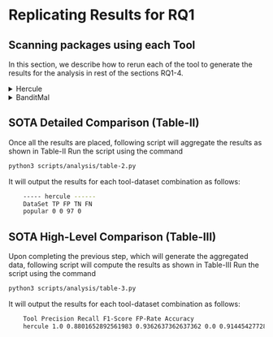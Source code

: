 # Replicating Results for RQ1

## Scanning packages using each Tool

In this section, we describe how to rerun each of the tool to generate the results for the analysis in 
rest of the sections RQ1-4. 

<details>
  <summary>Hercule</summary> 

### Hercule
We now describe how to reproduce the results for each of the data-set using `Hercule`

#### MalOSS Packages
```bash
python3 scripts/tools/hercule.py /data/maloss/ data-set/maloss
mv /opt/hercule/results /opt/hercule/results-maloss
cp /data/maloss/hercule_result.csv /experiments/hercule-maloss.csv
cp /data/maloss/rule_contribution.csv /experiments/hercule-maloss-rules.csv
```

#### BackStabber Packages
```bash
python3 scripts/tools/hercule.py /data/backstabber/ data-set/backstabber
mv /opt/hercule/results /opt/hercule/results-backstabber
cp /data/backstabber/hercule_result.csv /experiments/hercule-backstabber.csv
cp /data/backstabber/rule_contribution.csv /experiments/hercule-backstabber-rules.csv
```

#### MalRegistry Packages
```bash
python3 scripts/tools/hercule.py /data/malregistry/ data-set/malregistry
mv /opt/hercule/results /opt/hercule/results-malregistry
cp /data/malregistry/hercule_result.csv /experiments/hercule-malregistry.csv
cp /data/malregistry/rule_contribution.csv /experiments/hercule-malregistry-rules.csv
```

#### Popular Packages
```bash
python3 scripts/tools/hercule.py /data/top-100/ data-set/popular
mv /opt/hercule/results /opt/hercule/results-popular
cp /data/top-100/hercule_result.csv /experiments/hercule-popular.csv
cp /data/top-100/rule_contribution.csv /experiments/hercule-popular-rules.csv
```

#### Trusted Packages
```bash
python3 scripts/tools/hercule.py /data/trusted/ data-set/trusted
mv /opt/hercule/results /opt/hercule/results-trusted
cp /data/trusted/hercule_result.csv /experiments/hercule-trusted.csv
cp /data/trusted/rule_contribution.csv /experiments/hercule-trusted-rules.csv
```

</details>


<details>
  <summary>BanditMal</summary> 

### Hercule
We now describe how to reproduce the results for each of the data-set using `Hercule`

#### MalOSS Packages
```bash
python3 scripts/tools/bandit.py /data/maloss/ data-set/maloss
mv /opt/hercule/results /opt/hercule/bandit-maloss
cp /data/maloss/hercule_result.csv /experiments/bandit-maloss.csv
```

#### BackStabber Packages
```bash
python3 scripts/tools/bandit.py /data/backstabber/ data-set/backstabber
mv /opt/hercule/results /opt/hercule/bandit-backstabber
cp /data/backstabber/hercule_result.csv /experiments/bandit-backstabber.csv
```

#### MalRegistry Packages
```bash
python3 scripts/tools/bandit.py /data/malregistry/ data-set/malregistry
mv /opt/hercule/results /opt/hercule/bandit-malregistry
cp /data/malregistry/hercule_result.csv /experiments/bandit-malregistry.csv
```

#### Popular Packages
```bash
python3 scripts/tools/bandit.py /data/top-100/ data-set/popular
mv /opt/hercule/results /opt/hercule/bandit-popular
cp /data/top-100/hercule_result.csv /experiments/bandit-popular.csv
```

#### Trusted Packages
```bash
python3 scripts/tools/bandit.py /data/trusted/ data-set/trusted
mv /opt/hercule/results /opt/hercule/bandit-trusted
cp /data/trusted/hercule_result.csv /experiments/bandit-trusted.csv
```

</details>


## SOTA Detailed Comparison (Table-II)
Once all the results are placed, following script will aggregate the results as shown in Table-II
Run the script using the command
```bash
python3 scripts/analysis/table-2.py
```
It will output the results for each tool-dataset combination as follows:
```bash
    ----- hercule ------
    DataSet TP FP TN FN
    popular 0 0 97 0

```

## SOTA High-Level Comparison (Table-III)
Upon completing the previous step, which will generate the aggregated data, following script will compute the results as shown in Table-III
Run the script using the command
```bash
python3 scripts/analysis/table-3.py
```
It will output the results for each tool-dataset combination as follows:
```bash
    Tool Precision Recall F1-Score FP-Rate Accuracy
    hercule 1.0 0.8801652892561983 0.9362637362637362 0.0 0.9144542772861357
```

